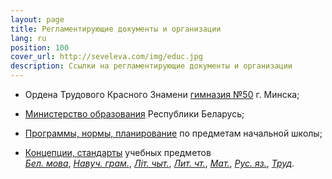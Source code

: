 ```yaml
---
layout: page
title: Pег­ла­мен­ти­ру­ю­щие до­ку­мен­ты и ор­га­ни­за­ции
lang: ru
position: 100
cover_url: http://seveleva.com/img/educ.jpg
description: Ссыл­ки на рег­ла­мен­ти­ру­ю­щие до­ку­мен­ты и ор­га­ни­за­ции
---
```


- Ордена Трудового Красного Знамени [гимназия №50](http://gym50.by/) г. Минска;

- [Министерство образования](https://edu.gov.by) Республики Беларусь;

- [Программы, нормы, планирование](http://adu.by/ru/homepage/obrazovatelnyj-protsess-2017-2018-uchebnyj-god/201-uchebnye-predmety-i-iv-klassy/1265-1-klass.html) по предметам начальной школы;

- [Концепции, стандарты](http://edu.gov.by/sistema-obrazovaniya/glavnoe-upravlenie-obshchego-srednego-doshkolnogo-i-spetsialnogo-obrazovaniya/srenee-obr/kontseptsii-standarty-normy-otmetok-po-uchebnym-predmetam/index.php) учебных предметов<br>
[*Бел. мова*](http://seveleva.com/assets/ConcB), [*Навуч. грам.*](http://seveleva.com/assets/ConcGramB), [*Літ. чыт.*](http://seveleva.com/assets/ConcLitChRB), [*Лит. чт.*](http://seveleva.com/assets/ConcLitR), [*Мат.*](http://seveleva.com/assets/ConcMath), [*Рус. яз.*](http://seveleva.com/assets/ConcRus), [*Труд*](http://seveleva.com/assets/ConcTrud).


